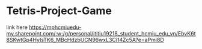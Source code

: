 # Tetris-Project-Game
link here
https://mphcmiuedu-my.sharepoint.com/:w:/g/personal/ititiu19218_student_hcmiu_edu_vn/EbvK6t8SKwtGp4HyIsTK6_MBcHdzbUCN96wxL3Ci14Zc5A?e=aPmi8D